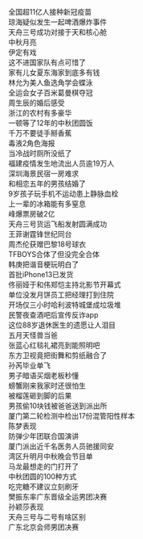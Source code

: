 全国超11亿人接种新冠疫苗  
琼海疑似发生一起啤酒爆炸事件  
天舟三号成功对接于天和核心舱  
中秋月亮  
伊定有戏  
这不进国家队有点可惜了  
家有儿女夏东海家到底多有钱  
林允为美人鱼选角学会蝶泳  
全运会女子百米葛曼棋夺冠  
周生辰的婚后感受  
浙江的农村有多豪华  
一顿等了12年的中秋团圆饭  
千万不要徒手掰香蕉  
毒液2角色海报  
当冷战时厕所没纸了  
福建疫情发生地流出人员逾19万人  
深圳海景民宿一房难求  
和相恋五年的男孩结婚了  
9岁孩子玩手机不运动患上静脉血栓  
上一辈的冰箱能有多窒息  
峰爆票房破2亿  
天舟三号货运飞船发射圆满成功  
王菲谢霆锋世纪同台  
周杰伦获赠巴黎18号球衣  
TFBOYS合体了但没完全合体  
韩庚把谐音梗玩明白了  
首批iPhone13已发货  
佟丽娅于和伟郑恺主持北影节开幕式  
单位没发月饼员工把经理打到住院  
开场仅三小时哈利波特城堡成垃圾堆  
民警夜查酒吧后宣传反诈app  
这位88岁退休医生的遗愿让人泪目  
五月天怪兽当爸  
张蓝心红毯礼裙亮到能照明吧  
东方卫视竟把街舞和剪纸融合了  
孙芮毕业单飞  
男子暗语买烟老板秒懂  
螃蟹刚来我家时还很怕生  
被榴莲砸到脚的后果  
男孩偷10块钱被爸爸送到派出所  
厦门第二轮检测中检出17份混管阳性样本  
陈梦表现  
防弹少年团联合国演讲  
厦门派出近千名医务人员驰援同安  
湾区升明月中秋晚会节目单  
马龙最想走的门打开了  
中秋团圆的100种方式  
吃完糖不建议立刻刷牙  
樊振东率广东晋级全运男团决赛  
孙颖莎表现  
天舟三号与二号有啥区别  
广东北京会师男团决赛  
